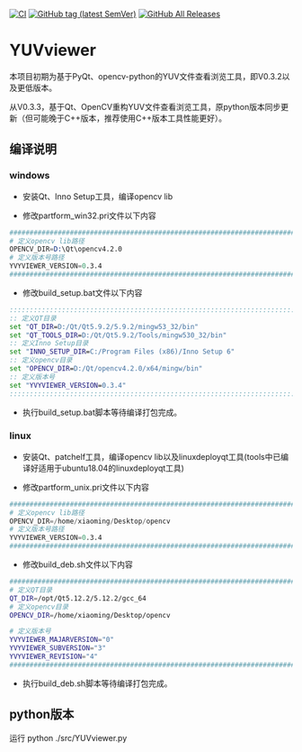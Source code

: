 [![CI](https://github.com/QQxiaoming/YUVviewer/actions/workflows/ci.yml/badge.svg?branch=master)](https://github.com/QQxiaoming/YUVviewer/actions/workflows/ci.yml)
[![GitHub tag (latest SemVer)](https://img.shields.io/github/tag/QQxiaoming/YUVviewer.svg)](https://github.com/QQxiaoming/YUVviewer/releases)
[![GitHub All Releases](https://img.shields.io/github/downloads/QQxiaoming/YUVviewer/total.svg)](https://github.com/QQxiaoming/YUVviewer/releases)

# YUVviewer

本项目初期为基于PyQt、opencv-python的YUV文件查看浏览工具，即V0.3.2以及更低版本。

从V0.3.3，基于Qt、OpenCV重构YUV文件查看浏览工具，原python版本同步更新（但可能晚于C++版本，推荐使用C++版本工具性能更好）。

## 编译说明

### windows

- 安装Qt、Inno Setup工具，编译opencv lib

- 修改partform_win32.pri文件以下内容

```s
###############################################################################
# 定义opencv lib路径
OPENCV_DIR=D:\Qt\opencv4.2.0
# 定义版本号路径
YVYVIEWER_VERSION=0.3.4
###############################################################################
```

- 修改build_setup.bat文件以下内容

```bat
:::::::::::::::::::::::::::::::::::::::::::::::::::::::::::::::::::::::::::::::
:: 定义QT目录
set "QT_DIR=D:/Qt/Qt5.9.2/5.9.2/mingw53_32/bin"
set "QT_TOOLS_DIR=D:/Qt/Qt5.9.2/Tools/mingw530_32/bin"
:: 定义Inno Setup目录
set "INNO_SETUP_DIR=C:/Program Files (x86)/Inno Setup 6"
:: 定义opencv目录
set "OPENCV_DIR=D:/Qt/opencv4.2.0/x64/mingw/bin"
:: 定义版本号
set "YVYVIEWER_VERSION=0.3.4"
:::::::::::::::::::::::::::::::::::::::::::::::::::::::::::::::::::::::::::::::
```

- 执行build_setup.bat脚本等待编译打包完成。

### linux

- 安装Qt、patchelf工具，编译opencv lib以及linuxdeployqt工具(tools中已编译好适用于ubuntu18.04的linuxdeployqt工具)

- 修改partform_unix.pri文件以下内容

```s
###############################################################################
# 定义opencv lib路径
OPENCV_DIR=/home/xiaoming/Desktop/opencv
# 定义版本号路径
YVYVIEWER_VERSION=0.3.4
###############################################################################
```

- 修改build_deb.sh文件以下内容

```sh
###############################################################################
# 定义QT目录
QT_DIR=/opt/Qt5.12.2/5.12.2/gcc_64
# 定义opencv目录
OPENCV_DIR=/home/xiaoming/Desktop/opencv

# 定义版本号
YVYVIEWER_MAJARVERSION="0"
YVYVIEWER_SUBVERSION="3"
YVYVIEWER_REVISION="4"
###############################################################################
```

- 执行build_deb.sh脚本等待编译打包完成。

## python版本

运行 python ./src/YUVviewer.py
